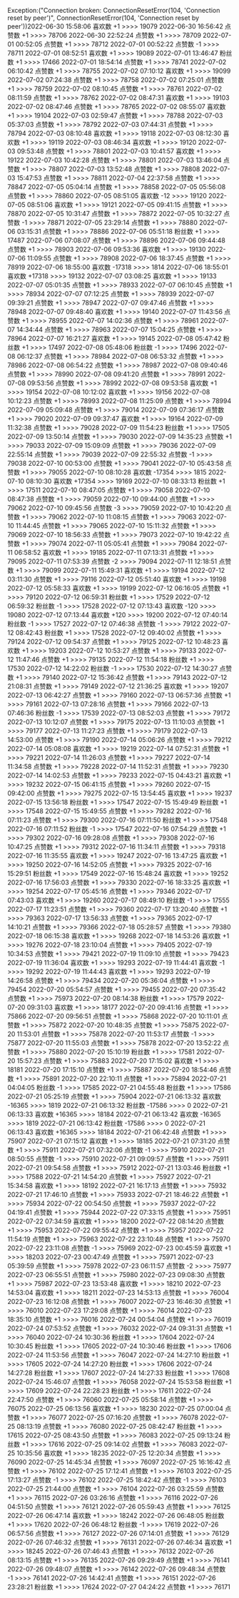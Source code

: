 Exception:("Connection broken: ConnectionResetError(104, 'Connection reset by peer')", ConnectionResetError(104, 'Connection reset by peer'))2022-06-30  15:58:06   喜欢数 +1 >>>> 19079
2022-06-30  16:56:42   点赞数 +1 >>>> 78706
2022-06-30  22:52:24   点赞数 +1 >>>> 78709
2022-07-01  00:52:05   点赞数 +1 >>>> 78712
2022-07-01  00:52:22   点赞数 -1 >>>> 78711
2022-07-01  08:52:51   喜欢数 +1 >>>> 19089
2022-07-01  13:46:47   粉丝数 +1 >>>> 17466
2022-07-01  18:54:14   点赞数 +1 >>>> 78741
2022-07-02  06:10:42   点赞数 +1 >>>> 78755
2022-07-02  07:10:12   喜欢数 +1 >>>> 19099
2022-07-02  07:24:38   点赞数 +1 >>>> 78758
2022-07-02  07:25:01   点赞数 +1 >>>> 78759
2022-07-02  08:10:45   点赞数 +1 >>>> 78761
2022-07-02  08:11:59   点赞数 +1 >>>> 78762
2022-07-02  08:47:31   喜欢数 +1 >>>> 19103
2022-07-02  08:47:46   点赞数 +1 >>>> 78765
2022-07-02  08:55:07   喜欢数 +1 >>>> 19104
2022-07-03  02:59:47   点赞数 +1 >>>> 78788
2022-07-03  05:37:03   点赞数 +1 >>>> 78792
2022-07-03  07:44:31   点赞数 +1 >>>> 78794
2022-07-03  08:10:48   喜欢数 +1 >>>> 19118
2022-07-03  08:12:30   喜欢数 +1 >>>> 19119
2022-07-03  08:46:34   喜欢数 +1 >>>> 19120
2022-07-03  09:53:48   点赞数 +1 >>>> 78801
2022-07-03  10:41:57   喜欢数 +1 >>>> 19122
2022-07-03  10:42:28   点赞数 +1 >>>> 78801
2022-07-03  13:46:04   点赞数 +1 >>>> 78807
2022-07-03  13:52:48   点赞数 +1 >>>> 78808
2022-07-03  15:47:53   点赞数 +1 >>>> 78811
2022-07-04  22:37:58   点赞数 +1 >>>> 78847
2022-07-05  05:04:14   点赞数 +1 >>>> 78858
2022-07-05  05:56:08   点赞数 +1 >>>> 78860
2022-07-05  08:51:05   喜欢数 -12 >>>> 19120
2022-07-05  08:51:06   喜欢数 +1 >>>> 19121
2022-07-05  09:41:15   点赞数 +1 >>>> 78870
2022-07-05  10:31:47   点赞数 +1 >>>> 78872
2022-07-05  10:32:27   点赞数 -1 >>>> 78871
2022-07-05  23:29:14   点赞数 +1 >>>> 78880
2022-07-06  03:15:31   点赞数 +1 >>>> 78886
2022-07-06  05:51:18   粉丝数 +1 >>>> 17487
2022-07-06  07:08:07   点赞数 +1 >>>> 78896
2022-07-06  09:44:48   点赞数 +1 >>>> 78903
2022-07-06  09:53:36   喜欢数 +1 >>>> 19130
2022-07-06  11:09:55   点赞数 +1 >>>> 78908
2022-07-06  18:37:45   点赞数 +1 >>>> 78919
2022-07-06  18:55:00   喜欢数 -17318 >>>> 1814
2022-07-06  18:55:01   喜欢数 +17318 >>>> 19132
2022-07-07  03:08:25   喜欢数 +1 >>>> 19133
2022-07-07  05:01:35   点赞数 +1 >>>> 78933
2022-07-07  06:10:45   点赞数 +1 >>>> 78934
2022-07-07  07:12:25   点赞数 +1 >>>> 78939
2022-07-07  09:39:21   点赞数 +1 >>>> 78947
2022-07-07  09:47:46   点赞数 +1 >>>> 78948
2022-07-07  09:48:40   喜欢数 +1 >>>> 19140
2022-07-07  11:43:56   点赞数 +1 >>>> 78955
2022-07-07  14:02:36   点赞数 +1 >>>> 78961
2022-07-07  14:34:44   点赞数 +1 >>>> 78963
2022-07-07  15:04:25   点赞数 +1 >>>> 78964
2022-07-07  16:21:27   喜欢数 +1 >>>> 19145
2022-07-08  05:47:42   粉丝数 +1 >>>> 17497
2022-07-08  05:48:06   粉丝数 -1 >>>> 17496
2022-07-08  06:12:37   点赞数 +1 >>>> 78984
2022-07-08  06:53:32   点赞数 +1 >>>> 78986
2022-07-08  06:54:22   点赞数 +1 >>>> 78987
2022-07-08  09:40:46   点赞数 +1 >>>> 78990
2022-07-08  09:41:20   点赞数 +1 >>>> 78991
2022-07-08  09:53:56   点赞数 +1 >>>> 78992
2022-07-08  09:53:58   喜欢数 +1 >>>> 19154
2022-07-08  10:12:02   喜欢数 +1 >>>> 19156
2022-07-08  10:12:23   点赞数 +1 >>>> 78993
2022-07-08  11:25:09   点赞数 +1 >>>> 78994
2022-07-09  05:09:48   点赞数 +1 >>>> 79014
2022-07-09  07:36:17   点赞数 +1 >>>> 79020
2022-07-09  09:37:47   喜欢数 +1 >>>> 19164
2022-07-09  11:32:38   点赞数 +1 >>>> 79028
2022-07-09  11:54:23   粉丝数 +1 >>>> 17505
2022-07-09  13:50:14   点赞数 +1 >>>> 79030
2022-07-09  14:35:23   点赞数 +1 >>>> 79033
2022-07-09  15:09:09   点赞数 +1 >>>> 79036
2022-07-09  22:55:14   点赞数 +1 >>>> 79039
2022-07-09  22:55:32   点赞数 -1 >>>> 79038
2022-07-10  00:53:00   点赞数 +1 >>>> 79041
2022-07-10  05:43:58   点赞数 +1 >>>> 79055
2022-07-10  08:10:28   喜欢数 -17354 >>>> 1815
2022-07-10  08:10:30   喜欢数 +17354 >>>> 19169
2022-07-10  08:33:13   粉丝数 +1 >>>> 17511
2022-07-10  08:47:05   点赞数 +1 >>>> 79058
2022-07-10  08:47:38   点赞数 +1 >>>> 79059
2022-07-10  09:44:00   点赞数 +1 >>>> 79062
2022-07-10  09:45:56   点赞数 -3 >>>> 79059
2022-07-10  10:42:20   点赞数 +1 >>>> 79062
2022-07-10  11:08:15   点赞数 +1 >>>> 79063
2022-07-10  11:44:45   点赞数 +1 >>>> 79065
2022-07-10  15:11:32   点赞数 +1 >>>> 79069
2022-07-10  18:56:33   点赞数 +1 >>>> 79073
2022-07-10  19:42:22   点赞数 +1 >>>> 79074
2022-07-11  05:05:41   点赞数 +1 >>>> 79084
2022-07-11  06:58:52   喜欢数 +1 >>>> 19185
2022-07-11  07:13:31   点赞数 +1 >>>> 79095
2022-07-11  07:53:39   点赞数 -2 >>>> 79094
2022-07-11  12:18:51   点赞数 +1 >>>> 79099
2022-07-11  15:49:31   喜欢数 +1 >>>> 19194
2022-07-12  03:11:30   点赞数 +1 >>>> 79116
2022-07-12  05:51:40   喜欢数 +1 >>>> 19198
2022-07-12  05:58:33   喜欢数 +1 >>>> 19199
2022-07-12  06:16:05   点赞数 +1 >>>> 79120
2022-07-12  06:59:31   粉丝数 +1 >>>> 17529
2022-07-12  06:59:32   粉丝数 -1 >>>> 17528
2022-07-12  07:13:43   喜欢数 -120 >>>> 19080
2022-07-12  07:13:44   喜欢数 +120 >>>> 19200
2022-07-12  07:40:14   粉丝数 -1 >>>> 17527
2022-07-12  07:46:38   点赞数 -1 >>>> 79122
2022-07-12  08:42:43   粉丝数 +1 >>>> 17528
2022-07-12  09:40:02   点赞数 +1 >>>> 79124
2022-07-12  09:54:37   点赞数 +1 >>>> 79125
2022-07-12  10:48:23   喜欢数 +1 >>>> 19203
2022-07-12  10:53:27   点赞数 +1 >>>> 79133
2022-07-12  11:47:46   点赞数 +1 >>>> 79135
2022-07-12  11:54:18   粉丝数 +1 >>>> 17530
2022-07-12  14:22:02   粉丝数 -1 >>>> 17530
2022-07-12  14:30:27   点赞数 +1 >>>> 79140
2022-07-12  15:36:42   点赞数 +1 >>>> 79143
2022-07-12  21:08:31   点赞数 +1 >>>> 79149
2022-07-12  21:36:25   喜欢数 +1 >>>> 19207
2022-07-13  06:42:27   点赞数 +1 >>>> 79160
2022-07-13  06:57:36   点赞数 +1 >>>> 79161
2022-07-13  07:28:16   点赞数 +1 >>>> 79166
2022-07-13  07:46:36   粉丝数 -1 >>>> 17539
2022-07-13  08:52:03   点赞数 +1 >>>> 79172
2022-07-13  10:12:07   点赞数 +1 >>>> 79175
2022-07-13  11:10:03   点赞数 +1 >>>> 79177
2022-07-13  11:27:23   点赞数 +1 >>>> 79179
2022-07-13  14:53:00   点赞数 +1 >>>> 79190
2022-07-14  05:06:26   点赞数 +1 >>>> 79212
2022-07-14  05:08:08   喜欢数 +1 >>>> 19219
2022-07-14  07:52:31   点赞数 +1 >>>> 79221
2022-07-14  11:26:03   点赞数 +1 >>>> 79227
2022-07-14  11:34:58   点赞数 +1 >>>> 79228
2022-07-14  11:52:31   点赞数 +1 >>>> 79230
2022-07-14  14:02:53   点赞数 +1 >>>> 79233
2022-07-15  04:43:21   喜欢数 +1 >>>> 19232
2022-07-15  06:41:15   点赞数 +1 >>>> 79260
2022-07-15  09:42:00   点赞数 +1 >>>> 79275
2022-07-15  13:54:45   喜欢数 +1 >>>> 19237
2022-07-15  13:56:18   粉丝数 +1 >>>> 17547
2022-07-15  15:49:49   粉丝数 +1 >>>> 17548
2022-07-15  15:49:55   点赞数 +1 >>>> 79282
2022-07-16  07:11:23   点赞数 +1 >>>> 79300
2022-07-16  07:11:50   粉丝数 +1 >>>> 17548
2022-07-16  07:11:52   粉丝数 -1 >>>> 17547
2022-07-16  07:54:29   点赞数 +1 >>>> 79302
2022-07-16  09:28:08   点赞数 +1 >>>> 79308
2022-07-16  10:47:25   点赞数 +1 >>>> 79312
2022-07-16  11:34:11   点赞数 +1 >>>> 79318
2022-07-16  11:35:55   喜欢数 +1 >>>> 19247
2022-07-16  13:47:25   喜欢数 +1 >>>> 19250
2022-07-16  14:52:05   点赞数 +1 >>>> 79325
2022-07-16  15:29:51   粉丝数 +1 >>>> 17549
2022-07-16  15:48:24   喜欢数 +1 >>>> 19252
2022-07-16  17:56:03   点赞数 +1 >>>> 79330
2022-07-16  18:33:25   喜欢数 +1 >>>> 19254
2022-07-17  05:45:16   点赞数 +1 >>>> 79346
2022-07-17  07:43:03   喜欢数 +1 >>>> 19260
2022-07-17  08:49:10   粉丝数 -1 >>>> 17555
2022-07-17  11:23:51   点赞数 +1 >>>> 79360
2022-07-17  13:20:40   点赞数 +1 >>>> 79363
2022-07-17  13:56:33   点赞数 +1 >>>> 79365
2022-07-17  14:10:21   点赞数 +1 >>>> 79366
2022-07-18  05:28:57   点赞数 +1 >>>> 79380
2022-07-18  06:15:38   喜欢数 +1 >>>> 19268
2022-07-18  14:53:26   喜欢数 +1 >>>> 19276
2022-07-18  23:10:04   点赞数 +1 >>>> 79405
2022-07-19  10:34:53   点赞数 +1 >>>> 79421
2022-07-19  11:09:10   点赞数 +1 >>>> 79423
2022-07-19  11:36:04   喜欢数 +1 >>>> 19293
2022-07-19  11:44:41   喜欢数 -1 >>>> 19292
2022-07-19  11:44:43   喜欢数 +1 >>>> 19293
2022-07-19  14:26:58   点赞数 +1 >>>> 79434
2022-07-20  05:36:04   点赞数 +1 >>>> 79454
2022-07-20  05:54:57   点赞数 +1 >>>> 79455
2022-07-20  07:35:42   点赞数 +1 >>>> 75973
2022-07-20  08:14:38   粉丝数 +1 >>>> 17579
2022-07-20  09:31:03   喜欢数 +1 >>>> 18177
2022-07-20  09:41:16   点赞数 +1 >>>> 75866
2022-07-20  09:56:51   点赞数 +1 >>>> 75868
2022-07-20  10:11:01   点赞数 +1 >>>> 75872
2022-07-20  10:48:35   点赞数 +1 >>>> 75875
2022-07-20  11:53:01   点赞数 +1 >>>> 75878
2022-07-20  11:53:17   点赞数 -1 >>>> 75877
2022-07-20  11:55:03   点赞数 +1 >>>> 75878
2022-07-20  13:52:22   点赞数 +1 >>>> 75880
2022-07-20  15:10:19   粉丝数 +1 >>>> 17581
2022-07-20  15:57:23   点赞数 +1 >>>> 75883
2022-07-20  17:15:02   喜欢数 +1 >>>> 18181
2022-07-20  17:15:10   点赞数 +1 >>>> 75887
2022-07-20  18:54:46   点赞数 +1 >>>> 75891
2022-07-20  22:10:11   点赞数 +1 >>>> 75894
2022-07-21  04:04:05   粉丝数 -1 >>>> 17585
2022-07-21  04:55:48   粉丝数 +1 >>>> 17586
2022-07-21  05:25:19   点赞数 +1 >>>> 75904
2022-07-21  06:13:32   喜欢数 -16365 >>>> 1819
2022-07-21  06:13:32   粉丝数 -17586 >>>> 0
2022-07-21  06:13:33   喜欢数 +16365 >>>> 18184
2022-07-21  06:13:42   喜欢数 -16365 >>>> 1819
2022-07-21  06:13:42   粉丝数 -17586 >>>> 0
2022-07-21  06:13:43   喜欢数 +16365 >>>> 18184
2022-07-21  06:42:48   点赞数 +1 >>>> 75907
2022-07-21  07:15:12   喜欢数 +1 >>>> 18185
2022-07-21  07:31:20   点赞数 +1 >>>> 75911
2022-07-21  07:32:06   点赞数 -1 >>>> 75910
2022-07-21  08:50:55   点赞数 -1 >>>> 75910
2022-07-21  09:09:57   点赞数 +1 >>>> 75911
2022-07-21  09:54:58   点赞数 +1 >>>> 75912
2022-07-21  13:03:46   粉丝数 +1 >>>> 17588
2022-07-21  14:54:20   点赞数 +1 >>>> 75927
2022-07-21  15:34:58   喜欢数 +1 >>>> 18192
2022-07-21  16:17:13   点赞数 +1 >>>> 75932
2022-07-21  17:46:10   点赞数 +1 >>>> 75933
2022-07-21  18:46:22   点赞数 +1 >>>> 75934
2022-07-22  00:54:50   点赞数 +1 >>>> 75937
2022-07-22  04:19:41   点赞数 +1 >>>> 75944
2022-07-22  07:33:15   点赞数 +1 >>>> 75951
2022-07-22  07:34:59   喜欢数 +1 >>>> 18200
2022-07-22  08:14:20   点赞数 +1 >>>> 75953
2022-07-22  09:55:42   点赞数 +1 >>>> 75957
2022-07-22  11:54:19   点赞数 +1 >>>> 75963
2022-07-22  23:10:48   点赞数 +1 >>>> 75970
2022-07-22  23:11:08   点赞数 -1 >>>> 75969
2022-07-23  00:45:59   喜欢数 +1 >>>> 18203
2022-07-23  00:47:49   点赞数 +1 >>>> 75971
2022-07-23  05:39:59   点赞数 +1 >>>> 75978
2022-07-23  06:11:57   点赞数 -2 >>>> 75977
2022-07-23  06:55:51   点赞数 +1 >>>> 75980
2022-07-23  09:08:30   点赞数 +1 >>>> 75987
2022-07-23  13:53:48   喜欢数 +1 >>>> 18210
2022-07-23  14:53:04   喜欢数 +1 >>>> 18211
2022-07-23  14:53:13   点赞数 +1 >>>> 76004
2022-07-23  16:12:08   点赞数 +1 >>>> 76007
2022-07-23  16:46:30   点赞数 +1 >>>> 76010
2022-07-23  17:29:08   点赞数 +1 >>>> 76014
2022-07-23  18:35:10   点赞数 +1 >>>> 76016
2022-07-24  00:54:04   点赞数 +1 >>>> 76019
2022-07-24  07:53:52   点赞数 +1 >>>> 76032
2022-07-24  09:31:31   点赞数 +1 >>>> 76040
2022-07-24  10:30:36   粉丝数 +1 >>>> 17604
2022-07-24  10:30:45   粉丝数 +1 >>>> 17605
2022-07-24  10:30:46   粉丝数 +1 >>>> 17606
2022-07-24  11:53:56   点赞数 +1 >>>> 76047
2022-07-24  14:27:10   粉丝数 +1 >>>> 17605
2022-07-24  14:27:20   粉丝数 +1 >>>> 17606
2022-07-24  14:27:28   粉丝数 +1 >>>> 17607
2022-07-24  14:27:33   粉丝数 +1 >>>> 17608
2022-07-24  15:46:07   点赞数 +1 >>>> 76058
2022-07-24  15:53:58   粉丝数 +1 >>>> 17609
2022-07-24  22:28:23   粉丝数 +1 >>>> 17611
2022-07-24  22:47:50   点赞数 +1 >>>> 76060
2022-07-25  05:58:14   点赞数 +1 >>>> 76075
2022-07-25  06:13:56   喜欢数 +1 >>>> 18230
2022-07-25  07:00:04   点赞数 +1 >>>> 76077
2022-07-25  07:16:20   点赞数 +1 >>>> 76078
2022-07-25  08:13:19   点赞数 +1 >>>> 76080
2022-07-25  08:42:47   粉丝数 +1 >>>> 17615
2022-07-25  08:43:50   点赞数 +1 >>>> 76083
2022-07-25  09:13:24   粉丝数 +1 >>>> 17616
2022-07-25  09:14:02   点赞数 +1 >>>> 76083
2022-07-25  10:35:56   喜欢数 +1 >>>> 18235
2022-07-25  12:20:34   点赞数 +1 >>>> 76090
2022-07-25  14:45:34   点赞数 +1 >>>> 76097
2022-07-25  16:16:42   点赞数 +1 >>>> 76102
2022-07-25  17:12:41   点赞数 +1 >>>> 76103
2022-07-25  17:13:27   点赞数 -1 >>>> 76102
2022-07-25  18:42:42   点赞数 -1 >>>> 76103
2022-07-25  21:44:00   点赞数 +1 >>>> 76104
2022-07-26  03:25:59   点赞数 +1 >>>> 76115
2022-07-26  03:26:16   点赞数 +1 >>>> 76116
2022-07-26  04:51:50   点赞数 +1 >>>> 76121
2022-07-26  05:59:43   点赞数 +1 >>>> 76125
2022-07-26  06:47:14   喜欢数 +1 >>>> 18242
2022-07-26  06:48:05   粉丝数 +1 >>>> 17620
2022-07-26  06:48:12   粉丝数 -1 >>>> 17619
2022-07-26  06:57:56   点赞数 +1 >>>> 76127
2022-07-26  07:14:01   点赞数 +1 >>>> 76129
2022-07-26  07:46:32   点赞数 +1 >>>> 76131
2022-07-26  07:46:34   喜欢数 +1 >>>> 18245
2022-07-26  07:46:43   点赞数 +1 >>>> 76132
2022-07-26  08:13:15   点赞数 +1 >>>> 76135
2022-07-26  09:29:49   点赞数 +1 >>>> 76141
2022-07-26  09:48:07   点赞数 +1 >>>> 76142
2022-07-26  09:48:34   点赞数 -1 >>>> 76141
2022-07-26  14:42:41   点赞数 +1 >>>> 76151
2022-07-26  23:28:21   粉丝数 +1 >>>> 17624
2022-07-27  04:24:22   点赞数 +1 >>>> 76171
